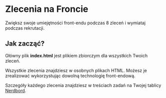 # Zlecenia na Froncie

Zwiększ swoje umiejętności front-endu podczas 8 zleceń i wymiataj podczas rekrutacji.

## Jak zacząć?

Główny plik **index.html** jest plikiem zbiorczym dla wszystkich Twoich zleceń.

Wszystkie zlecenia znajdziesz w osobnych plikach HTML. Możesz je zrealizować wykorzystując dowolną technologię front-endową.

Szczegóły każdego zlecenia znajdziesz w treściach zadań na Twojej tablicy [Nerdbord](https://nerdbord.io/board).